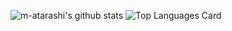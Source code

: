 ![m-atarashi's github stats](https://github-readme-stats.vercel.app/api?username=m-atarashi&count_private=true&show_icons=true&theme=swift) ![Top Languages Card](https://github-readme-stats.vercel.app/api/top-langs/?username=m-atarashi&theme=swift) 
